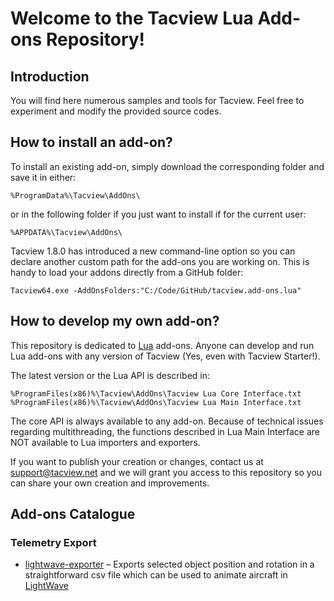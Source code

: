 # Welcome to the Tacview Lua Add-ons Repository!

## Introduction

You will find here numerous samples and tools for Tacview. Feel free to experiment and modify the provided source codes.

## How to install an add-on?

To install an existing add-on, simply download the corresponding folder and save it in either:

```
%ProgramData%\Tacview\AddOns\
```

or in the following folder if you just want to install if for the current user:

```
%APPDATA%\Tacview\AddOns\
```

Tacview 1.8.0 has introduced a new command-line option so you can declare another custom path for the add-ons you are working on. This is handy to load your addons directly from a GitHub folder:

```
Tacview64.exe -AddOnsFolders:"C:/Code/GitHub/tacview.add-ons.lua"
```

## How to develop my own add-on?

This repository is dedicated to [Lua](https://www.lua.org/) add-ons. Anyone can develop and run Lua add-ons with any version of Tacview (Yes, even with Tacview Starter!).

The latest version or the Lua API is described in:

```
%ProgramFiles(x86)%\Tacview\AddOns\Tacview Lua Core Interface.txt
%ProgramFiles(x86)%\Tacview\AddOns\Tacview Lua Main Interface.txt
```

The core API is always available to any add-on. Because of technical issues regarding multithreading, the functions described in Lua Main Interface are NOT available to Lua importers and exporters.

If you want to publish your creation or changes, contact us at support@tacview.net and we will grant you access to this repository so you can share your own creation and improvements.

## Add-ons Catalogue

### Telemetry Export

* [lightwave-exporter](lightwave-exporter) – Exports selected object position and rotation in a straightforward csv file which can be used to animate aircraft in [LightWave](https://www.lightwave3d.com/)
